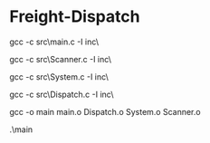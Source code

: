 # Freight-Dispatch

gcc -c src\main.c -I inc\

gcc -c src\Scanner.c -I inc\  

gcc -c src\System.c -I inc\  

gcc -c src\Dispatch.c -I inc\  

gcc -o main main.o Dispatch.o System.o Scanner.o

.\main
